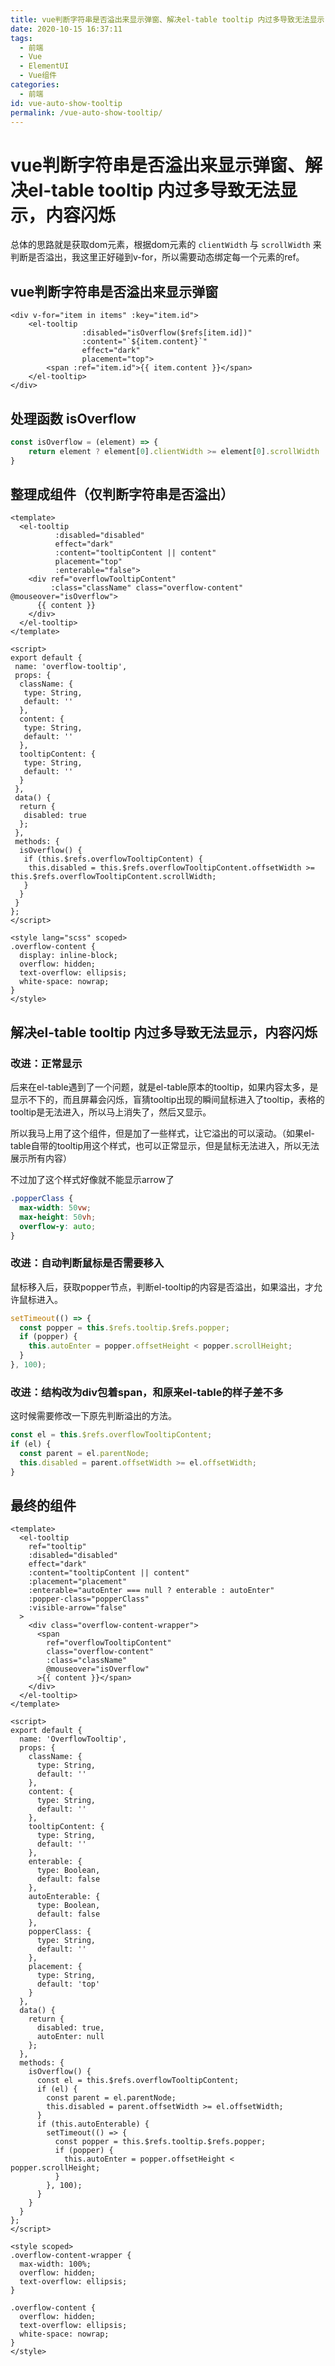 ```yaml
---
title: vue判断字符串是否溢出来显示弹窗、解决el-table tooltip 内过多导致无法显示，内容闪烁
date: 2020-10-15 16:37:11
tags:
  - 前端
  - Vue
  - ElementUI
  - Vue组件
categories:
  - 前端
id: vue-auto-show-tooltip
permalink: /vue-auto-show-tooltip/
---
```


# vue判断字符串是否溢出来显示弹窗、解决el-table tooltip 内过多导致无法显示，内容闪烁

总体的思路就是获取dom元素，根据dom元素的 `clientWidth` 与 `scrollWidth` 来判断是否溢出，我这里正好碰到v-for，所以需要动态绑定每一个元素的ref。

## vue判断字符串是否溢出来显示弹窗

```vue
<div v-for="item in items" :key="item.id">
    <el-tooltip
                :disabled="isOverflow($refs[item.id])"
                :content="`${item.content}`"
                effect="dark"
                placement="top">
        <span :ref="item.id">{{ item.content }}</span>
    </el-tooltip>
</div>
```

## 处理函数 isOverflow

```js
const isOverflow = (element) => {
    return element ? element[0].clientWidth >= element[0].scrollWidth : false;
}
```

## 整理成组件（仅判断字符串是否溢出）

```vue
<template>
  <el-tooltip
          :disabled="disabled"
          effect="dark"
          :content="tooltipContent || content"
          placement="top"
          :enterable="false">
    <div ref="overflowTooltipContent"
         :class="className" class="overflow-content" @mouseover="isOverflow">
      {{ content }}
    </div>
  </el-tooltip>
</template>

<script>
export default {
 name: 'overflow-tooltip',
 props: {
  className: {
   type: String,
   default: ''
  },
  content: {
   type: String,
   default: ''
  },
  tooltipContent: {
   type: String,
   default: ''
  }
 },
 data() {
  return {
   disabled: true
  };
 },
 methods: {
  isOverflow() {
   if (this.$refs.overflowTooltipContent) {
    this.disabled = this.$refs.overflowTooltipContent.offsetWidth >= this.$refs.overflowTooltipContent.scrollWidth;
   }
  }
 }
};
</script>

<style lang="scss" scoped>
.overflow-content {
  display: inline-block;
  overflow: hidden;
  text-overflow: ellipsis;
  white-space: nowrap;
}
</style>
```

## 解决el-table tooltip 内过多导致无法显示，内容闪烁

### 改进：正常显示

后来在el-table遇到了一个问题，就是el-table原本的tooltip，如果内容太多，是显示不下的，而且屏幕会闪烁，盲猜tooltip出现的瞬间鼠标进入了tooltip，表格的tooltip是无法进入，所以马上消失了，然后又显示。

所以我马上用了这个组件，但是加了一些样式，让它溢出的可以滚动。（如果el-table自带的tooltip用这个样式，也可以正常显示，但是鼠标无法进入，所以无法展示所有内容）

不过加了这个样式好像就不能显示arrow了

```css
.popperClass {
  max-width: 50vw;
  max-height: 50vh;
  overflow-y: auto;
}
```

### 改进：自动判断鼠标是否需要移入

鼠标移入后，获取popper节点，判断el-tooltip的内容是否溢出，如果溢出，才允许鼠标进入。

```js
setTimeout(() => {
  const popper = this.$refs.tooltip.$refs.popper;
  if (popper) {
    this.autoEnter = popper.offsetHeight < popper.scrollHeight;
  }
}, 100);
```

### 改进：结构改为div包着span，和原来el-table的样子差不多

这时候需要修改一下原先判断溢出的方法。

```js
const el = this.$refs.overflowTooltipContent;
if (el) {
  const parent = el.parentNode;
  this.disabled = parent.offsetWidth >= el.offsetWidth;
}
```

## 最终的组件

```vue
<template>
  <el-tooltip
    ref="tooltip"
    :disabled="disabled"
    effect="dark"
    :content="tooltipContent || content"
    :placement="placement"
    :enterable="autoEnter === null ? enterable : autoEnter"
    :popper-class="popperClass"
    :visible-arrow="false"
  >
    <div class="overflow-content-wrapper">
      <span
        ref="overflowTooltipContent"
        class="overflow-content"
        :class="className"
        @mouseover="isOverflow"
      >{{ content }}</span>
    </div>
  </el-tooltip>
</template>

<script>
export default {
  name: 'OverflowTooltip',
  props: {
    className: {
      type: String,
      default: ''
    },
    content: {
      type: String,
      default: ''
    },
    tooltipContent: {
      type: String,
      default: ''
    },
    enterable: {
      type: Boolean,
      default: false
    },
    autoEnterable: {
      type: Boolean,
      default: false
    },
    popperClass: {
      type: String,
      default: ''
    },
    placement: {
      type: String,
      default: 'top'
    }
  },
  data() {
    return {
      disabled: true,
      autoEnter: null
    };
  },
  methods: {
    isOverflow() {
      const el = this.$refs.overflowTooltipContent;
      if (el) {
        const parent = el.parentNode;
        this.disabled = parent.offsetWidth >= el.offsetWidth;
      }
      if (this.autoEnterable) {
        setTimeout(() => {
          const popper = this.$refs.tooltip.$refs.popper;
          if (popper) {
            this.autoEnter = popper.offsetHeight < popper.scrollHeight;
          }
        }, 100);
      }
    }
  }
};
</script>

<style scoped>
.overflow-content-wrapper {
  max-width: 100%;
  overflow: hidden;
  text-overflow: ellipsis;
}

.overflow-content {
  overflow: hidden;
  text-overflow: ellipsis;
  white-space: nowrap;
}
</style>
```
